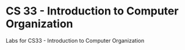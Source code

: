 # CS 33 - Introduction to Computer Organization
Labs for CS33 - Introduction to Computer Organization
